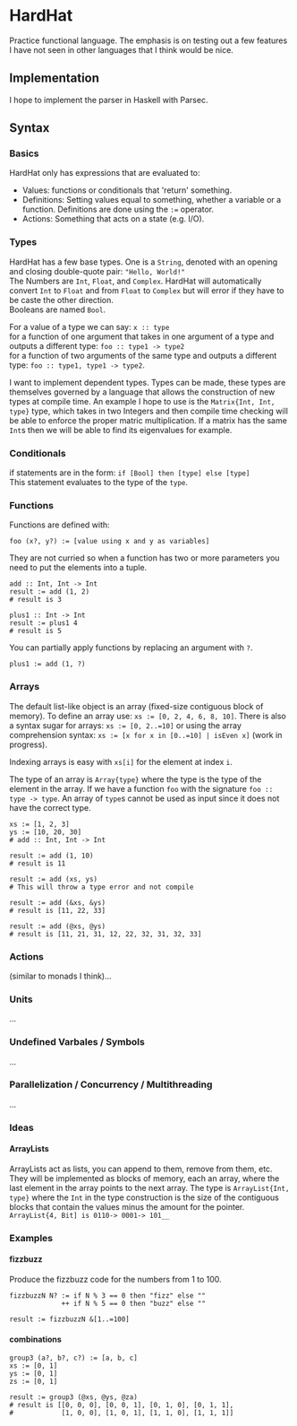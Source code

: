 # HardHat
Practice functional language.
The emphasis is on testing out a few features I have not 
seen in other languages that I think would be nice. 

## Implementation
I hope to implement the parser in Haskell with Parsec. 

## Syntax

### Basics
HardHat only has expressions that are evaluated to:
- Values: functions or conditionals that 'return' something. 
- Definitions: Setting values equal to something, whether a variable or a function. 
Definitions are done using the `:=` operator. 
- Actions: Something that acts on a state (e.g. I/O). 

### Types
HardHat has a few base types. One is a `String`, denoted with an opening and closing 
double-quote pair: `"Hello, World!"` \
The Numbers are `Int`, `Float`, and `Complex`.
HardHat will automatically convert `Int` to `Float` and from `Float` to `Complex` but will error if they have to be 
caste the other direction.  
Booleans are named `Bool`. 

For a value of a type we can say: `x :: type` \
for a function of one argument that takes in one argument of a type and outputs a different type: `foo :: type1 -> type2` \
for a function of two arguments of the same type and outputs a different type: `foo :: type1, type1 -> type2`.

I want to implement dependent types. Types can be made, these types are themselves governed by a 
language that allows the construction of new types at compile time. 
An example I hope to use is the `Matrix{Int, Int, type}` type, which takes in two Integers and then compile time checking 
will be able to enforce the proper matric multiplication. If a matrix has the same `Int`s then we will be able to 
find its eigenvalues for example. 

### Conditionals
if statements are in the form:
`if [Bool] then [type] else [type]` \
This statement evaluates to the type of the `type`.

### Functions
Functions are defined with:
```
foo (x?, y?) := [value using x and y as variables]
```
They are not curried so when a function has two or more parameters you need to put the elements into a tuple.
```
add :: Int, Int -> Int
result := add (1, 2)
# result is 3

plus1 :: Int -> Int
result := plus1 4
# result is 5
```

You can partially apply functions by replacing an argument with `?`.
```
plus1 := add (1, ?)
```

### Arrays
The default list-like object is an array (fixed-size contiguous block of memory). 
To define an array use: `xs := [0, 2, 4, 6, 8, 10]`. There is also a syntax sugar for 
arrays: `xs := [0, 2..=10]` or using the array comprehension syntax: 
`xs := [x for x in [0..=10] | isEven x]` (work in progress).

Indexing arrays is easy with `xs[i]` for the element at index `i`. 

The type of an array is `Array{type}` where the type is the type of the element in the array. 
If we have a function `foo` with the signature `foo :: type -> type`. 
An array of `type`s cannot be used as input since it does not have the correct type. 
```
xs := [1, 2, 3]
ys := [10, 20, 30]
# add :: Int, Int -> Int

result := add (1, 10)
# result is 11

result := add (xs, ys)
# This will throw a type error and not compile

result := add (&xs, &ys)
# result is [11, 22, 33]

result := add (@xs, @ys)
# result is [11, 21, 31, 12, 22, 32, 31, 32, 33]
```

### Actions
(similar to monads I think)...

### Units
...

### Undefined Varbales / Symbols
...

### Parallelization / Concurrency / Multithreading
...

### Ideas
#### ArrayLists
ArrayLists act as lists, you can append to them, remove from them, etc. They will be implemented as blocks of memory, each an array, 
where the last element in the array points to the next array. The type is `ArrayList{Int, type}` where the `Int` in the type 
construction is the size of the contiguous blocks that contain the values minus the amount for the pointer. 
`ArrayList{4, Bit] is 0110-> 0001-> 101__`

### Examples

#### fizzbuzz
Produce the fizzbuzz code for the numbers from 1 to 100. 
```
fizzbuzzN N? := if N % 3 == 0 then "fizz" else ""
             ++ if N % 5 == 0 then "buzz" else ""

result := fizzbuzzN &[1..=100]
```

#### combinations

```
group3 (a?, b?, c?) := [a, b, c]
xs := [0, 1]
ys := [0, 1]
zs := [0, 1]

result := group3 (@xs, @ys, @za)
# result is [[0, 0, 0], [0, 0, 1], [0, 1, 0], [0, 1, 1],
#            [1, 0, 0], [1, 0, 1], [1, 1, 0], [1, 1, 1]]
```
